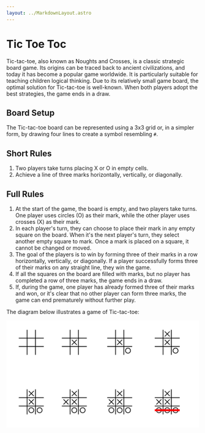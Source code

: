 ```yaml
---
layout: ../MarkdownLayout.astro
---
```

# Tic Toe Toc
Tic-tac-toe, also known as Noughts and Crosses, is a classic strategic board game. Its origins can be traced back to ancient civilizations, and today it has become a popular game worldwide. It is particularly suitable for teaching children logical thinking. Due to its relatively small game board, the optimal solution for Tic-tac-toe is well-known. When both players adopt the best strategies, the game ends in a draw.

## Board Setup
The Tic-tac-toe board can be represented using a 3x3 grid or, in a simpler form, by drawing four lines to create a symbol resembling `#`.
## Short Rules
1. Two players take turns placing X or O in empty cells.
2. Achieve a line of three marks horizontally, vertically, or diagonally.
## Full Rules
1. At the start of the game, the board is empty, and two players take turns. One player uses circles (O) as their mark, while the other player uses crosses (X) as their mark.
2. In each player's turn, they can choose to place their mark in any empty square on the board. When it's the next player's turn, they select another empty square to mark. Once a mark is placed on a square, it cannot be changed or moved.
3. The goal of the players is to win by forming three of their marks in a row horizontally, vertically, or diagonally. If a player successfully forms three of their marks on any straight line, they win the game.
4. If all the squares on the board are filled with marks, but no player has completed a row of three marks, the game ends in a draw.
5. If, during the game, one player has already formed three of their marks and won, or it's clear that no other player can form three marks, the game can end prematurely without further play.

The diagram below illustrates a game of Tic-tac-toe:

![sample](../assets/images/tic.png)